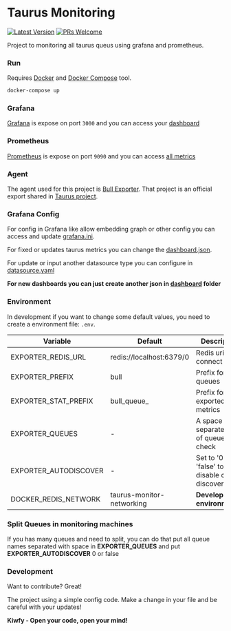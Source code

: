# Taurus Monitoring

[![Latest Version](https://img.shields.io/github/v/release/kiwfy/taurus-monitoring.svg?style=flat-square)](https://github.com/kiwfy/taurus-monitoring/releases)
[![PRs Welcome](https://img.shields.io/badge/PRs-welcome-brightgreen.svg?style=flat-square)](http://makeapullrequest.com)

Project to monitoring all taurus queus using grafana and prometheus.

### Run

Requires [Docker](https://www.docker.com/get-started) and [Docker Compose](https://docs.docker.com/compose/install/) tool.

```sh
docker-compose up
```

### Grafana

[Grafana](https://grafana.com/) is expose on port `3000` and you can access your [dashboard](http://localhost:3000/)

### Prometheus

[Prometheus](https://prometheus.io/) is expose on port `9090` and you can access [all metrics](http://localhost:9090/)

### Agent

The agent used for this project is [Bull Exporter](https://github.com/kiwfy/taurus-exporter). That project is an official export shared in [Taurus project](https://github.com/kiwfy/taurus-queue).

### Grafana Config

For config in Grafana like allow embedding graph or other config you can access and update [grafana.ini](https://github.com/kiwfy/taurus-monitoring/blob/master/grafana/grafana.ini).

For fixed or updates taurus metrics you can change the [dashboard.json](https://github.com/kiwfy/taurus-monitoring/blob/master/grafana/dashboards/dashboard.json).

For update or input another datasource type you can configure in [datasource.yaml](https://github.com/kiwfy/taurus-monitoring/blob/master/grafana/provisioning/datasources/datasource.yaml)

**For new dashboards you can just create another json in [dashboard](https://github.com/kiwfy/taurus-monitoring/tree/master/grafana/dashboards) folder**

### Environment

In development if you want to change some default values, you need to create a environment file: `.env`.

| Variable              | Default                  | Description                                     |
|-----------------------|--------------------------|-------------------------------------------------|
| EXPORTER_REDIS_URL    | redis://localhost:6379/0 | Redis uri to connect                            |
| EXPORTER_PREFIX       | bull                     | Prefix for queues                               |
| EXPORTER_STAT_PREFIX  | bull_queue_              | Prefix for exported metrics                     |
| EXPORTER_QUEUES       | -                        | A space separated list of queues to check       |
| EXPORTER_AUTODISCOVER | -                        | Set to '0' or 'false' to disable queue discovery|
| DOCKER_REDIS_NETWORK  | taurus-monitor-networking| **Developement environment**                    |

### Split Queues in monitoring machines

If you has many queues and need to split, you can do that put all queue names separated with space in **EXPORTER_QUEUES** and put **EXPORTER_AUTODISCOVER** 0 or false

### Development

Want to contribute? Great!

The project using a simple config code.
Make a change in your file and be careful with your updates!

**Kiwfy - Open your code, open your mind!**
